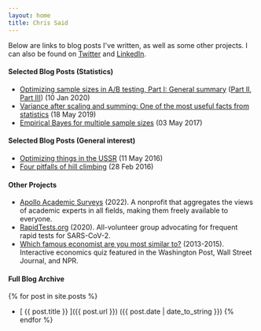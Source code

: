 ```yaml
---
layout: home
title: Chris Said
---
```


Below are links to blog posts I've written, as well as some other projects. I can also be found on [Twitter](https://twitter.com/Chris_Said) and [LinkedIn](https://www.linkedin.com/in/chris-said-97986b6b/).

#### Selected Blog Posts (Statistics)
* [Optimizing sample sizes in A/B testing, Part I: General summary](/2020/01/10/optimizing-sample-sizes-in-ab-testing-part-I/) ([Part II](/2020/01/10/optimizing-sample-sizes-in-ab-testing-part-II/), [Part III](/2020/01/10/optimizing-sample-sizes-in-ab-testing-part-III/)) (10 Jan 2020)
* [Variance after scaling and summing: One of the most useful facts from statistics](/2019/05/18/variance_after_scaling_and_summing/) (18 May 2019)
* [Empirical Bayes for multiple sample sizes](/2017/05/03/empirical-bayes-for-multiple-sample-sizes/) (03 May 2017)

#### Selected Blog Posts (General interest)
* [Optimizing things in the USSR](/2016/05/11/optimizing-things-in-the-ussr/) (11 May 2016)
* [Four pitfalls of hill climbing](/2016/02/28/four-pitfalls-of-hill-climbing/) (28 Feb 2016)

#### Other Projects
* [Apollo Academic Surveys](https://www.apollosurveys.org/) (2022). A nonprofit that aggregates the views of academic experts in all fields, making them freely available to everyone.
* [RapidTests.org](https://www.rapidtests.org/) (2020). All-volunteer group advocating for frequent rapid tests for SARS-CoV-2.
* [Which famous economist are you most similar to?](http://whichfamouseconomistareyoumostsimilarto.com/) (2013-2015). Interactive economics quiz featured in the Washington Post, Wall Street Journal, and NPR.

#### Full Blog Archive

{% for post in site.posts %}
  * [ {{ post.title }} ]({{ post.url }}) ({{ post.date | date_to_string }})
{% endfor %}
